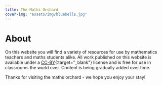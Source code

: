 ```yaml
---
title: The Maths Orchard
cover-img: "assets/img/bluebells.jpg"
---
```


# About

On this website you will find a variety of resources for use by mathematics teachers and maths students alike. All work published on this website is available under a [CC-BY](https://creativecommons.org/licenses/by/2.0/legalcode){:target="_blank"} license and is free for use in classrooms the world over. Content is being gradually added over time.

Thanks for visiting the maths orchard - we hope you enjoy your stay!
